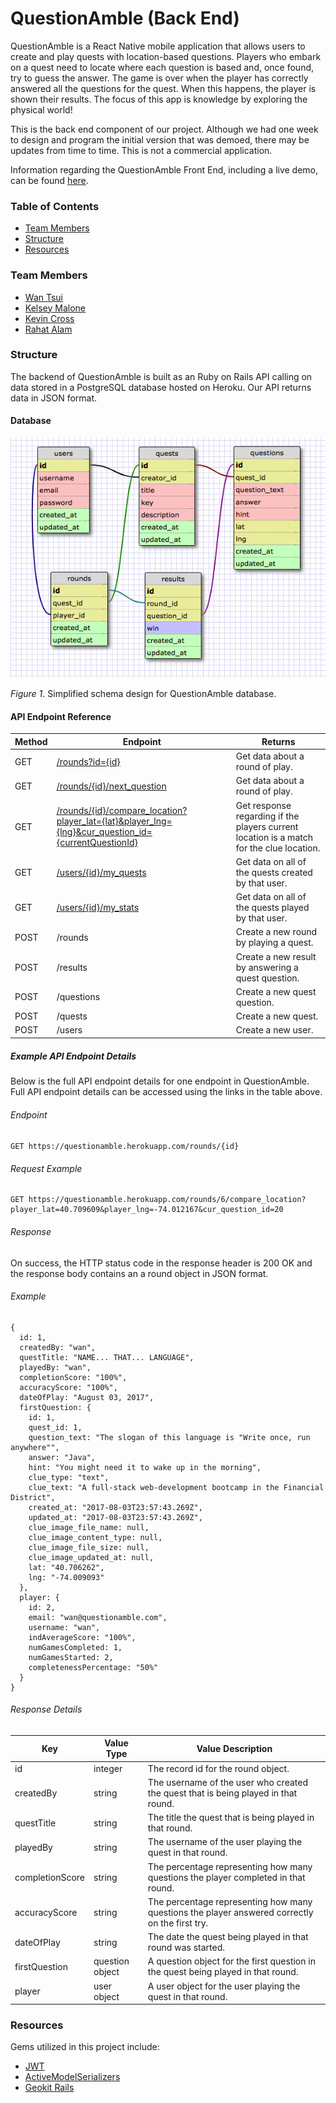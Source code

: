 # QuestionAmble (Back End)

QuestionAmble is a React Native mobile application that allows users to create and play quests with location-based questions. Players who embark on a quest need to locate where each question is based and, once found, try to guess the answer. The game is over when the player has correctly answered all the questions for the quest. When this happens, the player is shown their results. The focus of this app is knowledge by exploring the physical world!

This is the back end component of our project. Although we had one week to design and program the initial version that was demoed, there may be updates from time to time. This is not a commercial application.

Information regarding the QuestionAmble Front End, including a live demo, can be found [here](https://github.com/kqm001/QuestionAmbleFE).

### Table of Contents
* [Team Members](#team-members)
* [Structure](#structure)
* [Resources](#resources)


### Team Members
* [Wan Tsui](https://github.com/wantsui)
* [Kelsey Malone](https://github.com/kqm001)
* [Kevin Cross](https://github.com/Kevinhcross96)
* [Rahat Alam](https://github.com/rahat64)

### Structure
The backend of QuestionAmble is built as an Ruby on Rails API calling on data stored in a PostgreSQL database hosted on Heroku.  Our API returns data in JSON format.

#### Database
![QuestionAmble Schema Design](readme-assets/questionamble_schema.png)

*Figure 1*.  Simplified schema design for QuestionAmble database.

#### API Endpoint Reference
| Method | Endpoint | Returns |
|---|---|---|
| GET | [/rounds?id={id}](docs/round_show.md) | Get data about a round of play. |
| GET | [/rounds/{id}/next_question](docs/round_next_question.md) | Get data about a round of play. |
| GET | [/rounds/{id}/compare_location?player_lat={lat}&player_lng={lng}&cur_question_id={currentQuestionId}](docs/round_compare_location.md) | Get response regarding if the players current location is a match for the clue location. |
| GET | [/users/{id}/my_quests](docs/users_my_quests.md) | Get data on all of the quests created by that user. |
| GET | [/users/{id}/my_stats](docs/round_compare_location.md) | Get data on all of the quests played by that user. |
| POST| /rounds| Create a new round by playing a quest. |
| POST| /results| Create a new result by answering a quest question. |
| POST| /questions| Create a new quest question. |
| POST| /quests| Create a new quest. |
| POST| /users| Create a new user. |

##### Example API Endpoint Details
Below is the full API endpoint details for one endpoint in QuestionAmble.  Full API endpoint details can be accessed using the links in the table above.

###### Endpoint
`GET https://questionamble.herokuapp.com/rounds/{id}`

###### Request Example
```
GET https://questionamble.herokuapp.com/rounds/6/compare_location?player_lat=40.709609&player_lng=-74.012167&cur_question_id=20
```

###### Response
On success, the HTTP status code in the response header is 200 OK and the response body contains an a round object in JSON format.

###### Example
```
{
  id: 1,
  createdBy: "wan",
  questTitle: "NAME... THAT... LANGUAGE",
  playedBy: "wan",
  completionScore: "100%",
  accuracyScore: "100%",
  dateOfPlay: "August 03, 2017",
  firstQuestion: {
    id: 1,
    quest_id: 1,
    question_text: "The slogan of this language is "Write once, run anywhere"",
    answer: "Java",
    hint: "You might need it to wake up in the morning",
    clue_type: "text",
    clue_text: "A full-stack web-development bootcamp in the Financial District",
    created_at: "2017-08-03T23:57:43.269Z",
    updated_at: "2017-08-03T23:57:43.269Z",
    clue_image_file_name: null,
    clue_image_content_type: null,
    clue_image_file_size: null,
    clue_image_updated_at: null,
    lat: "40.706262",
    lng: "-74.009093"
  },
  player: {
    id: 2,
    email: "wan@questionamble.com",
    username: "wan",
    indAverageScore: "100%",
    numGamesCompleted: 1,
    numGamesStarted: 2,
    completenessPercentage: "50%"
  }
}
```
###### Response Details
| Key | Value Type | Value Description |
|---|---|---|
| id | integer | The record id for the round object. |
| createdBy | string | The username of the user who created the quest that is being played in that round. |
| questTitle | string | The title the quest that is being played in that round. |
| playedBy | string | The username of the user playing the quest in that round. |
| completionScore | string | The percentage representing how many questions the player completed in that round. |
| accuracyScore | string | The percentage representing how many questions the player answered correctly on the first try. |
| dateOfPlay | string | The date the quest being played in that round was started. |
| firstQuestion | question object | A question object for the first question in the quest being played in that round. |
| player | user object | A user object for the user playing the quest in that round. |

### Resources
Gems utilized in this project include:
* [JWT](https://github.com/jwt/ruby-jwt/)
* [ActiveModelSerializers](https://github.com/rails-api/active_model_serializers/)
* [Geokit Rails](https://github.com/geokit/geokit-rails/)
